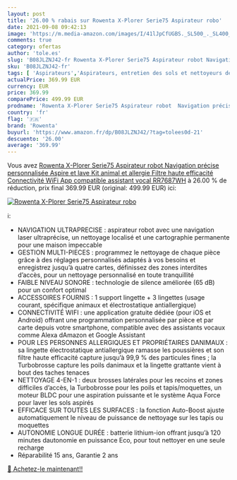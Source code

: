 ```yaml
---
layout: post
title: '26.00 % rabais sur Rowenta X-Plorer Serie75 Aspirateur robo'
date: 2021-09-08 09:42:13
image: 'https://m.media-amazon.com/images/I/41lJpCfUGBS._SL500_._SL400_.jpg'
comments: true
category: ofertas
author: 'tole.es'
slug: 'B08JLZNJ42-fr Rowenta X-Plorer Serie75 Aspirateur robot Navigation...'
sku: 'B08JLZNJ42-fr'
tags: [ 'Aspirateurs','Aspirateurs, entretien des sols et nettoyeurs de vitres','Cuisine et Maison','Robots aspirateurs','rowenta', ]
actualPrice: 369.99 EUR
currency: EUR
price: 369.99
comparePrice: 499.99 EUR
prodname: 'Rowenta X-Plorer Serie75 Aspirateur robot  Navigation précise personnalisée  Aspire et lave  Kit animal et allergie  Filtre haute efficacité  Connectivité WiFi  App compatible assistant vocal RR7687WH'
country: 'fr'
flag: '🇫🇷'
brand: 'Rowenta'
buyurl: 'https://www.amazon.fr/dp/B08JLZNJ42/?tag=tolees0d-21'
descuento: '26.00'
average: '369.99'
---
```


Vous avez [Rowenta X-Plorer Serie75 Aspirateur robot  Navigation précise personnalisée  Aspire et lave  Kit animal et allergie  Filtre haute efficacité  Connectivité WiFi  App compatible assistant vocal RR7687WH](https://www.amazon.fr/dp/B08JLZNJ42/?tag=tolees0d-21)  à  26.00 % de réduction, prix final  369.99 EUR (original: 499.99 EUR) ici:

[![Rowenta X-Plorer Serie75 Aspirateur robo](https://m.media-amazon.com/images/I/41lJpCfUGBS._SL500_._SL400_.jpg)](https://www.amazon.fr/dp/B08JLZNJ42/?tag=tolees0d-21)

ℹ️:

- NAVIGATION ULTRAPRECISE : aspirateur robot avec une navigation laser ultraprécise, un nettoyage localisé et une cartographie permanente pour une maison impeccable
- GESTION MULTI-PIECES : programmez le nettoyage de chaque pièce grâce à des réglages personnalisés adaptés à vos besoins et enregistrez jusqu’à quatre cartes, définissez des zones interdites d’accès, pour un nettoyage personnalisé en toute tranquillité
- FAIBLE NIVEAU SONORE : technologie de silence améliorée (65 dB) pour un confort optimal
- ACCESSOIRES FOURNIS : 1 support lingette + 3 lingettes (usage courant, spécifique animaux et électrostatique antiallergique)
- CONNECTIVITÉ WIFI : une application gratuite dédiée (pour iOS et Android) offrant une programmation personnalisée par pièce et par carte depuis votre smartphone, compatible avec des assistants vocaux comme Alexa dAmazon et Google Assistant
- POUR LES PERSONNES ALLERGIQUES ET PROPRIÉTAIRES DANIMAUX : sa lingette électrostatique antiallergique ramasse les poussières et son filtre haute efficacité capture jusqu’à 99,9 % des particules fines ; la Turbobrosse capture les poils danimaux et la lingette grattante vient à bout des taches tenaces
- NETTOYAGE 4-EN-1 : deux brosses latérales pour les recoins et zones difficiles d’accès, la Turbobrosse pour les poils et tapis/moquettes, un moteur BLDC pour une aspiration puissante et le système Aqua Force pour laver les sols aspirés
- EFFICACE SUR TOUTES LES SURFACES : la fonction Auto-Boost ajuste automatiquement le niveau de puissance de nettoyage sur les tapis ou moquettes
- AUTONOMIE LONGUE DURÉE : batterie lithium-ion offrant jusqu’à 120 minutes dautonomie en puissance Eco, pour tout nettoyer en une seule recharge
- Réparabilité 15 ans, Garantie 2 ans

[🛒 Achetez-le maintenant!!](https://www.amazon.fr/dp/B08JLZNJ42/?tag=tolees0d-21)
